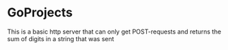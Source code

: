 # GoProjects
This is a basic http server that can only get POST-requests and returns the sum of digits in a string that was sent
